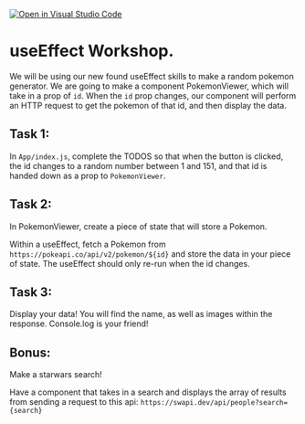 [![Open in Visual Studio Code](https://classroom.github.com/assets/open-in-vscode-f059dc9a6f8d3a56e377f745f24479a46679e63a5d9fe6f495e02850cd0d8118.svg)](https://classroom.github.com/online_ide?assignment_repo_id=6667923&assignment_repo_type=AssignmentRepo)
# useEffect Workshop.

We will be using our new found useEffect skills to make a random pokemon generator. We are going to make a component PokemonViewer, which will take in a prop of `id`. When the `id` prop changes, our component will perform an HTTP request to get the pokemon of that id, and then display the data.

## Task 1:

In `App/index.js`, complete the TODOS so that when the button is clicked, the id changes to a random number between 1 and 151, and that id is handed down as a prop to `PokemonViewer`.

## Task 2:

In PokemonViewer, create a piece of state that will store a Pokemon.

Within a useEffect, fetch a Pokemon from `https://pokeapi.co/api/v2/pokemon/${id}` and store the data in your piece of state. The useEffect should only re-run when the id changes.

## Task 3:

Display your data! You will find the name, as well as images within the response. Console.log is your friend!

## Bonus:

Make a starwars search!

Have a component that takes in a search and displays the array of results from sending a request to this api:
`https://swapi.dev/api/people?search={search}`

